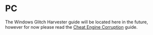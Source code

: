 # PC

The Windows Glitch Harvester guide will be located here in the future, however for now please read the [Cheat Engine Corruption](https://corrupt.wiki/corruptors/cheat-engine) guide.
